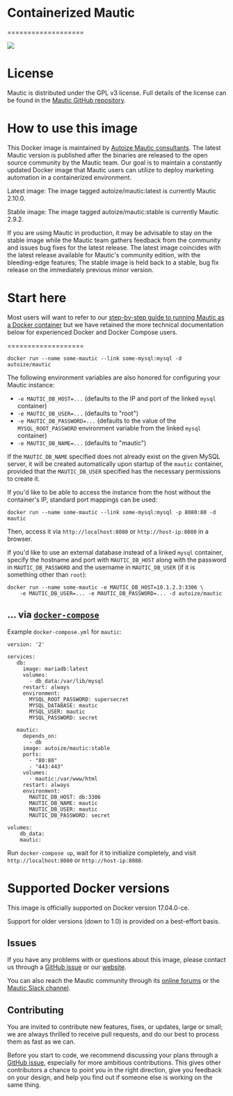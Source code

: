 # Containerized Mautic

===================

<img src="https://www.mautic.org/media/images/github_readme.png" />

# License

Mautic is distributed under the GPL v3 license. Full details of the license can be found in the [Mautic GitHub repository](https://github.com/mautic/mautic/blob/staging/LICENSE.txt).

# How to use this image

This Docker image is maintained by [Autoize Mautic consultants](https://autoize.com). The latest Mautic version is published after the binaries are released to the open source community by the Mautic team. Our goal is to maintain a constantly updated Docker image that Mautic users can utilize to deploy marketing automation in a containerized environment.

Latest image: The image tagged autoize/mautic:latest is currently Mautic 2.10.0.

Stable image: The image tagged autoize/mautic:stable is currently Mautic 2.9.2.

If you are using Mautic in production, it may be advisable to stay on the stable image while the Mautic team gathers feedback from the community and issues bug fixes for the latest release. The latest image coincides with the latest release available for Mautic's community edition, with the bleeding-edge features; The stable image is held back to a stable, bug fix release on the immediately previous minor version. 

# Start here
Most users will want to refer to our [step-by-step guide to running Mautic as a Docker container](https://autoize.com/run-mautic-as-a-docker-container/) but we have retained the more technical documentation below for experienced Docker and Docker Compose users.

===================

	docker run --name some-mautic --link some-mysql:mysql -d autoize/mautic

The following environment variables are also honored for configuring your Mautic instance:

-	`-e MAUTIC_DB_HOST=...` (defaults to the IP and port of the linked `mysql` container)
-	`-e MAUTIC_DB_USER=...` (defaults to "root")
-	`-e MAUTIC_DB_PASSWORD=...` (defaults to the value of the `MYSQL_ROOT_PASSWORD` environment variable from the linked `mysql` container)
-	`-e MAUTIC_DB_NAME=...` (defaults to "mautic")

If the `MAUTIC_DB_NAME` specified does not already exist on the given MySQL server, it will be created automatically upon startup of the `mautic` container, provided that the `MAUTIC_DB_USER` specified has the necessary permissions to create it.

If you'd like to be able to access the instance from the host without the container's IP, standard port mappings can be used:

	docker run --name some-mautic --link some-mysql:mysql -p 8080:80 -d mautic

Then, access it via `http://localhost:8080` or `http://host-ip:8080` in a browser.

If you'd like to use an external database instead of a linked `mysql` container, specify the hostname and port with `MAUTIC_DB_HOST` along with the password in `MAUTIC_DB_PASSWORD` and the username in `MAUTIC_DB_USER` (if it is something other than `root`):

	docker run --name some-mautic -e MAUTIC_DB_HOST=10.1.2.3:3306 \
	    -e MAUTIC_DB_USER=... -e MAUTIC_DB_PASSWORD=... -d autoize/mautic

## ... via [`docker-compose`](https://github.com/docker/compose)

Example `docker-compose.yml` for `mautic`:

	version: '2'

	services:
	   db:
	     image: mariadb:latest
	     volumes:
	       - db_data:/var/lib/mysql
	     restart: always
	     environment:
	       MYSQL_ROOT_PASSWORD: supersecret
	       MYSQL_DATABASE: mautic
	       MYSQL_USER: mautic
	       MYSQL_PASSWORD: secret

	   mautic:
	     depends_on:
	       - db
	     image: autoize/mautic:stable
	     ports:
	       - "80:80"
	       - "443:443"
	     volumes:
	       - mautic:/var/www/html
	     restart: always
	     environment:
	       MAUTIC_DB_HOST: db:3306
	       MAUTIC_DB_NAME: mautic
	       MAUTIC_DB_USER: mautic
	       MAUTIC_DB_PASSWORD: secret

	volumes:
	    db_data:
	    mautic:

Run `docker-compose up`, wait for it to initialize completely, and visit `http://localhost:8080` or `http://host-ip:8080`.

# Supported Docker versions

This image is officially supported on Docker version 17.04.0-ce.

Support for older versions (down to 1.0) is provided on a best-effort basis.

## Issues

If you have any problems with or questions about this image, please contact us through a [GitHub issue](https://github.com/autoize/containerized-mautic/issues) or our [website](https://autoize.com/contact/).

You can also reach the Mautic community through its [online forums](https://www.mautic.org/community/) or the [Mautic Slack channel](https://www.mautic.org/slack/).

## Contributing

You are invited to contribute new features, fixes, or updates, large or small; we are always thrilled to receive pull requests, and do our best to process them as fast as we can.

Before you start to code, we recommend discussing your plans through a [GitHub issue](https://github.com/autoize/docker-mautic/issues), especially for more ambitious contributions. This gives other contributors a chance to point you in the right direction, give you feedback on your design, and help you find out if someone else is working on the same thing.
